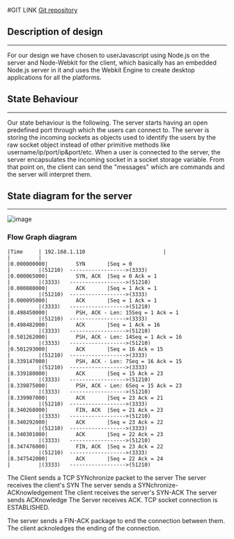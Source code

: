 #GIT LINK
[Git repository](https://github.com/neculaesei/cphchat)


## Description of design  
---
For our design we have chosen to userJavascript using Node.js on the server and Node-Webkit for the client, which basically has an embedded Node.js server in it and uses the Webkit Engine to create desktop applications for all the platforms. 

## State Behaviour
---
Our state behaviour is the following. The server starts having an open predefined port through which the users can connect to. The server is storing the incoming sockets as objects used to identify the users by the raw socket object instead of other primitive methods like username/ip/port/ip&port/etc.
When a user is connected to the server, the server encapsulates the incoming socket in a socket storage variable. From that point on, the client can send the "messages" which are commands and the server will interpret them.

## State diagram for the server
---
![image](http://i40.tinypic.com/2qvh6k1.png)

### Flow Graph diagram
```
|Time     | 192.168.1.110                         |
|         |                   
|0.000000000|         SYN       |Seq = 0
|         |(51210)  ------------------>(3333)
|0.000065000|         SYN, ACK  |Seq = 0 Ack = 1
|         |(3333)   ------------------>(51210)
|0.000080000|         ACK       |Seq = 1 Ack = 1
|         |(51210)  ------------------>(3333)
|0.000095000|         ACK       |Seq = 1 Ack = 1
|         |(3333)   ------------------>(51210)
|0.498450000|         PSH, ACK - Len: 15Seq = 1 Ack = 1
|         |(51210)  ------------------>(3333)
|0.498482000|         ACK       |Seq = 1 Ack = 16
|         |(3333)   ------------------>(51210)
|0.501262000|         PSH, ACK - Len: 14Seq = 1 Ack = 16
|         |(3333)   ------------------>(51210)
|0.501293000|         ACK       |Seq = 16 Ack = 15
|         |(51210)  ------------------>(3333)
|8.339147000|         PSH, ACK - Len: 7Seq = 16 Ack = 15
|         |(51210)  ------------------>(3333)
|8.339180000|         ACK       |Seq = 15 Ack = 23
|         |(3333)   ------------------>(51210)
|8.339875000|         PSH, ACK - Len: 6Seq = 15 Ack = 23
|         |(3333)   ------------------>(51210)
|8.339907000|         ACK       |Seq = 23 Ack = 21
|         |(51210)  ------------------>(3333)
|8.340268000|         FIN, ACK  |Seq = 21 Ack = 23
|         |(3333)   ------------------>(51210)
|8.340292000|         ACK       |Seq = 23 Ack = 22
|         |(51210)  ------------------>(3333)
|8.340301000|         ACK       |Seq = 22 Ack = 23
|         |(3333)   ------------------>(51210)
|8.347476000|         FIN, ACK  |Seq = 23 Ack = 22
|         |(51210)  ------------------>(3333)
|8.347542000|         ACK       |Seq = 22 Ack = 24
|         |(3333)   ------------------>(51210)

```
The Client sends a TCP SYNchronize packet to the server
The server receives the client's SYN
The server sends a SYNchronize-ACKnowledgement
The client receives the server's SYN-ACK
The server sends ACKnowledge
The Server receives ACK. 
TCP socket connection is ESTABLISHED.

The server sends a FIN-ACK package to end the connection between them.
The client acknoledges the ending of the connection.
